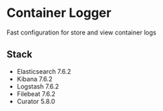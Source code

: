 # Container Logger

Fast configuration for store and view container logs

## Stack

- Elasticsearch 7.6.2
- Kibana 7.6.2
- Logstash 7.6.2
- Filebeat 7.6.2
- Curator 5.8.0
